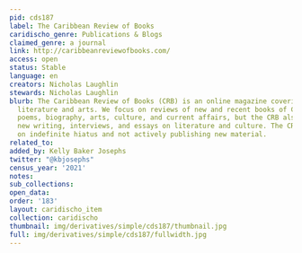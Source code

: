 ```yaml
---
pid: cds187
label: The Caribbean Review of Books
caridischo_genre: Publications & Blogs
claimed_genre: a journal
link: http://caribbeanreviewofbooks.com/
access: open
status: Stable
language: en
creators: Nicholas Laughlin
stewards: Nicholas Laughlin
blurb: The Caribbean Review of Books (CRB) is an online magazine covering Caribbean
  literature and arts. We focus on reviews of new and recent books of Caribbean fiction,
  poems, biography, arts, culture, and current affairs, but the CRB also publishes
  new writing, interviews, and essays on literature and culture. The CRB is currently
  on indefinite hiatus and not actively publishing new material.
related_to:
added_by: Kelly Baker Josephs
twitter: "@kbjosephs"
census_year: '2021'
notes:
sub_collections:
open_data:
order: '183'
layout: caridischo_item
collection: caridischo
thumbnail: img/derivatives/simple/cds187/thumbnail.jpg
full: img/derivatives/simple/cds187/fullwidth.jpg
---
```

